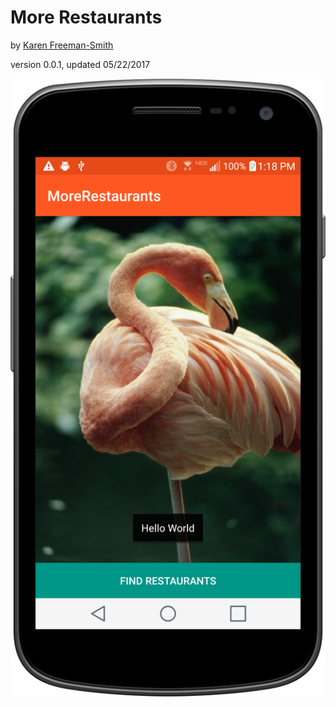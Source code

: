 # More Restaurants
by [Karen Freeman-Smith](http://karenfreemansmith.com)

version 0.0.1, updated 05/22/2017

![initial screenshot](ss1.png)


